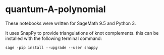 # quantum-A-polynomial


These notebooks were written for SageMath 9.5 and Python 3.


It uses SnapPy to provide triangulations of knot complements. this can be installed with the following terminal command:
```
sage -pip install --upgrade --user snappy
```

